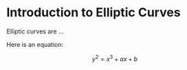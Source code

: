 # Introduction to Elliptic Curves

Elliptic curves are ...

Here is an equation:

$$
y^2 = x^3 + ax + b
$$
